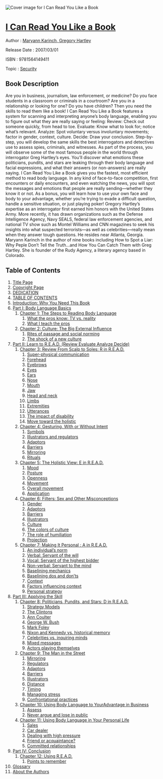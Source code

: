 ![Cover image for I Can Read You Like a Book](https://imgdetail.ebookreading.net/cover/cover/security/EB9781564149411.jpg)

[I Can Read You Like a Book](https://ebookreading.net/view/book/I+Can+Read+You+Like+a+Book-EB9781564149411_1.html "I Can Read You Like a Book")
====================================================================================================================

Author : [Maryann Karinch](https://ebookreading.net/search/author/Maryann+Karinch),[ Gregory Hartley](https://ebookreading.net/search/author/+Gregory+Hartley)

Release Date : 2007/03/01

ISBN : 9781564149411

Topic : [Security](https://ebookreading.net/search/category/security)

Book Description
-----------------

Are you in business, journalism, law enforcement, or medicine?
Do you face students in a classroom or criminals in a courtroom?
Are you in a relationship or looking for one?
Do you have children?
Then you need the skills to read them like a book!
I Can Read You Like a Book features a system for scanning and interpreting anyone’s body language, enabling you to figure out what they are really saying or feeling:
Review: Check out someone quickly, from head to toe.
Evaluate: Know what to look for; notice what’s relevant.
Analyze: Spot voluntary versus involuntary movements; factor in gender, context, culture.
Decide: Draw your conclusion.
Step-by-step, you will develop the same skills the best interrogators and detectives use to assess spies, criminals, and witnesses.
As part of the process, you will observe some of the most famous people in the world through interrogator Greg Hartley’s eyes. You’ll discover what emotions these politicians, pundits, and stars are leaking through their body language and facial expressions, and what their answers (or non-answers) are really saying.
I Can Read You Like a Book gives you the fastest, most efficient method to read body language. In any kind of face-to-face competition, first encounters or daily encounters, and even watching the news, you will spot the messages and emotions that people are really sending—whether they know it or not.
As a bonus, you will learn how to use your own face and body to your advantage, whether you’re trying to evade a difficult question, handle a sensitive situation, or just playing poker!
Gregory Hartley’s expertise as an interrogator first earned him honors with the United States Army. More recently, it has drawn organizations such as the Defense Intelligence Agency, Navy SEALS, federal law enforcement agencies, and national TV show such as Montel Williams and CNN magazines to seek his insights into what suspected terrorists—as well as celebrities—really mean when they answer tough questions. He resides near Atlanta, Georgia.
Maryann Karinch in the author of nine books including How to Spot a Liar: Why Peple Don’t Tell the Truth...and How You Can Catch Them with Greg Hartley. She is founder of the Rudy Agency, a literary agency based in Colorado.
              
Table of Contents
-----------------

1. [Title Page](https://ebookreading.net/view/book/I+Can+Read+You+Like+a+Book-EB9781564149411_3.html)
1. [Copyright Page](https://ebookreading.net/view/book/I+Can+Read+You+Like+a+Book-EB9781564149411_4.html)
1. [DEDICATION](https://ebookreading.net/view/book/I+Can+Read+You+Like+a+Book-EB9781564149411_6.html)
1. [TABLE OF CONTENTS](https://ebookreading.net/view/book/I+Can+Read+You+Like+a+Book-EB9781564149411_2.html)
1. [Introduction: Why You Need This Book](https://ebookreading.net/view/book/I+Can+Read+You+Like+a+Book-EB9781564149411_8.html#d7e7789)
1. [Part I: Body Language Basics](https://ebookreading.net/view/book/I+Can+Read+You+Like+a+Book-EB9781564149411_9.html#d7e113315)
    1. [Chapter 1: The Steps to Reading Body Language](https://ebookreading.net/view/book/I+Can+Read+You+Like+a+Book-EB9781564149411_10.html#d7e116117)
        1. [What the pros know: TV vs. reality](https://ebookreading.net/view/book/I+Can+Read+You+Like+a+Book-EB9781564149411_10.html#d7e145820)
        1. [What I teach the pros](https://ebookreading.net/view/book/I+Can+Read+You+Like+a+Book-EB9781564149411_10.html#d7e230627)
    1. [Chapter 2: Culture: The Big External Influence](https://ebookreading.net/view/book/I+Can+Read+You+Like+a+Book-EB9781564149411_11.html#d7e324637)
        1. [Rites of passage and social norming](https://ebookreading.net/view/book/I+Can+Read+You+Like+a+Book-EB9781564149411_11.html#d7e498353)
        1. [The shock of a new culture](https://ebookreading.net/view/book/I+Can+Read+You+Like+a+Book-EB9781564149411_11.html#d7e564159)
1. [Part II: Learn to R.E.A.D. (Review Evaluate Analyze Decide)](https://ebookreading.net/view/book/I+Can+Read+You+Like+a+Book-EB9781564149411_12.html#d7e607563)
    1. [Chapter 3: Review From Scalp to Soles: R in R.E.A.D.](https://ebookreading.net/view/book/I+Can+Read+You+Like+a+Book-EB9781564149411_0.html#d7e611365)
        1. [Super-physical communication](https://ebookreading.net/view/book/I+Can+Read+You+Like+a+Book-EB9781564149411_0.html#d7e634267)
        1. [Forehead](https://ebookreading.net/view/book/I+Can+Read+You+Like+a+Book-EB9781564149411_0.html#d7e651068)
        1. [Eyebrows](https://ebookreading.net/view/book/I+Can+Read+You+Like+a+Book-EB9781564149411_0.html#d7e689372)
        1. [Eyes](https://ebookreading.net/view/book/I+Can+Read+You+Like+a+Book-EB9781564149411_0.html#d7e790281)
        1. [Ears](https://ebookreading.net/view/book/I+Can+Read+You+Like+a+Book-EB9781564149411_0.html#d7e858587)
        1. [Nose](https://ebookreading.net/view/book/I+Can+Read+You+Like+a+Book-EB9781564149411_0.html#d7e871688)
        1. [Mouth](https://ebookreading.net/view/book/I+Can+Read+You+Like+a+Book-EB9781564149411_0.html#d7e884189)
        1. [Jaw](https://ebookreading.net/view/book/I+Can+Read+You+Like+a+Book-EB9781564149411_0.html#d7e958096)
        1. [Head and neck](https://ebookreading.net/view/book/I+Can+Read+You+Like+a+Book-EB9781564149411_0.html#d7e971397)
        1. [Limbs](https://ebookreading.net/view/book/I+Can+Read+You+Like+a+Book-EB9781564149411_0.html#d7e986498)
        1. [Extremities](https://ebookreading.net/view/book/I+Can+Read+You+Like+a+Book-EB9781564149411_0.html#d7e10306102)
        1. [Utterances](https://ebookreading.net/view/book/I+Can+Read+You+Like+a+Book-EB9781564149411_0.html#d7e10683105)
        1. [The impact of disability](https://ebookreading.net/view/book/I+Can+Read+You+Like+a+Book-EB9781564149411_0.html#d7e10834106)
        1. [Move toward the holistic](https://ebookreading.net/view/book/I+Can+Read+You+Like+a+Book-EB9781564149411_0.html#d7e11717114)
    1. [Chapter 4: Gesturing, With or Without Intent](https://ebookreading.net/view/book/I+Can+Read+You+Like+a+Book-EB9781564149411_13.html#d7e11759115)
        1. [Symbols](https://ebookreading.net/view/book/I+Can+Read+You+Like+a+Book-EB9781564149411_13.html#d7e11905116)
        1. [Illustrators and regulators](https://ebookreading.net/view/book/I+Can+Read+You+Like+a+Book-EB9781564149411_13.html#d7e12030117)
        1. [Adaptors](https://ebookreading.net/view/book/I+Can+Read+You+Like+a+Book-EB9781564149411_13.html#d7e12331120)
        1. [Barriers](https://ebookreading.net/view/book/I+Can+Read+You+Like+a+Book-EB9781564149411_13.html#d7e12473121)
        1. [Mirroring](https://ebookreading.net/view/book/I+Can+Read+You+Like+a+Book-EB9781564149411_13.html#d7e12729123)
        1. [Rituals](https://ebookreading.net/view/book/I+Can+Read+You+Like+a+Book-EB9781564149411_13.html#d7e12833124)
    1. [Chapter 5: The Holistic View: E in R.E.A.D.](https://ebookreading.net/view/book/I+Can+Read+You+Like+a+Book-EB9781564149411_15.html#d7e13116127)
        1. [Mood](https://ebookreading.net/view/book/I+Can+Read+You+Like+a+Book-EB9781564149411_15.html#d7e13218128)
        1. [Posture](https://ebookreading.net/view/book/I+Can+Read+You+Like+a+Book-EB9781564149411_15.html#d7e14853143)
        1. [Openness](https://ebookreading.net/view/book/I+Can+Read+You+Like+a+Book-EB9781564149411_15.html#d7e15022144)
        1. [Movement](https://ebookreading.net/view/book/I+Can+Read+You+Like+a+Book-EB9781564149411_15.html#d7e15795151)
        1. [Overall movement](https://ebookreading.net/view/book/I+Can+Read+You+Like+a+Book-EB9781564149411_15.html#d7e16653159)
        1. [Application](https://ebookreading.net/view/book/I+Can+Read+You+Like+a+Book-EB9781564149411_15.html#d7e16848160)
    1. [Chapter 6: Filters: Sex and Other Misconceptions](https://ebookreading.net/view/book/I+Can+Read+You+Like+a+Book-EB9781564149411_16.html#d7e17076163)
        1. [Gender](https://ebookreading.net/view/book/I+Can+Read+You+Like+a+Book-EB9781564149411_16.html#d7e17243164)
        1. [Adaptors](https://ebookreading.net/view/book/I+Can+Read+You+Like+a+Book-EB9781564149411_16.html#d7e17868170)
        1. [Barriers](https://ebookreading.net/view/book/I+Can+Read+You+Like+a+Book-EB9781564149411_16.html#d7e18078172)
        1. [Illustrators](https://ebookreading.net/view/book/I+Can+Read+You+Like+a+Book-EB9781564149411_16.html#d7e18215173)
        1. [Culture](https://ebookreading.net/view/book/I+Can+Read+You+Like+a+Book-EB9781564149411_16.html#d7e18272173)
        1. [The colors of culture](https://ebookreading.net/view/book/I+Can+Read+You+Like+a+Book-EB9781564149411_16.html#d7e18559176)
        1. [The role of humiliation](https://ebookreading.net/view/book/I+Can+Read+You+Like+a+Book-EB9781564149411_16.html#d7e18793178)
        1. [Projection](https://ebookreading.net/view/book/I+Can+Read+You+Like+a+Book-EB9781564149411_16.html#d7e19173182)
    1. [Chapter 7: Making It Personal : A in R.E.A.D.](https://ebookreading.net/view/book/I+Can+Read+You+Like+a+Book-EB9781564149411_17.html#d7e19680187)
        1. [An individual’s norm](https://ebookreading.net/view/book/I+Can+Read+You+Like+a+Book-EB9781564149411_17.html#d7e19792188)
        1. [Verbal: Servant of the will](https://ebookreading.net/view/book/I+Can+Read+You+Like+a+Book-EB9781564149411_17.html#d7e19923189)
        1. [Vocal: Servant of the highest bidder](https://ebookreading.net/view/book/I+Can+Read+You+Like+a+Book-EB9781564149411_17.html#d7e20078190)
        1. [Non-verbal: Servant to the mind](https://ebookreading.net/view/book/I+Can+Read+You+Like+a+Book-EB9781564149411_17.html#d7e20316192)
        1. [Baselining mechanics](https://ebookreading.net/view/book/I+Can+Read+You+Like+a+Book-EB9781564149411_17.html#d7e20517194)
        1. [Baselining dos and don’ts](https://ebookreading.net/view/book/I+Can+Read+You+Like+a+Book-EB9781564149411_17.html#d7e20689196)
        1. [Context](https://ebookreading.net/view/book/I+Can+Read+You+Like+a+Book-EB9781564149411_17.html#d7e20990198)
        1. [Factors influencing context](https://ebookreading.net/view/book/I+Can+Read+You+Like+a+Book-EB9781564149411_17.html#d7e21079199)
        1. [Personal strategy](https://ebookreading.net/view/book/I+Can+Read+You+Like+a+Book-EB9781564149411_17.html#d7e21756205)
1. [Part III: Applying the Skill](https://ebookreading.net/view/book/I+Can+Read+You+Like+a+Book-EB9781564149411_18.html#d7e21885207)
    1. [Chapter 8: Politicians, Pundits, and Stars: D in R.E.A.D.](https://ebookreading.net/view/book/I+Can+Read+You+Like+a+Book-EB9781564149411_19.html#d7e21920209)
        1. [Strategy Models](https://ebookreading.net/view/book/I+Can+Read+You+Like+a+Book-EB9781564149411_19.html#d7e22017210)
        1. [The Clintons](https://ebookreading.net/view/book/I+Can+Read+You+Like+a+Book-EB9781564149411_19.html#d7e22583215)
        1. [Ann Coulter](https://ebookreading.net/view/book/I+Can+Read+You+Like+a+Book-EB9781564149411_19.html#d7e22955218)
        1. [George W. Bush](https://ebookreading.net/view/book/I+Can+Read+You+Like+a+Book-EB9781564149411_19.html#d7e23299221)
        1. [Mark Foley](https://ebookreading.net/view/book/I+Can+Read+You+Like+a+Book-EB9781564149411_19.html#d7e23413222)
        1. [Nixon and Kennedy vs. historical memory](https://ebookreading.net/view/book/I+Can+Read+You+Like+a+Book-EB9781564149411_19.html#d7e23449222)
        1. [Celebrities vs. inquiring minds](https://ebookreading.net/view/book/I+Can+Read+You+Like+a+Book-EB9781564149411_19.html#d7e23666224)
        1. [Mixed messages](https://ebookreading.net/view/book/I+Can+Read+You+Like+a+Book-EB9781564149411_19.html#d7e23779225)
        1. [Actors playing themselves](https://ebookreading.net/view/book/I+Can+Read+You+Like+a+Book-EB9781564149411_19.html#d7e24159228)
    1. [Chapter 9: The Man in the Street](https://ebookreading.net/view/book/I+Can+Read+You+Like+a+Book-EB9781564149411_0.html#d7e24315231)
        1. [Mirroring](https://ebookreading.net/view/book/I+Can+Read+You+Like+a+Book-EB9781564149411_0.html#d7e24643234)
        1. [Regulators](https://ebookreading.net/view/book/I+Can+Read+You+Like+a+Book-EB9781564149411_0.html#d7e24681234)
        1. [Adaptors](https://ebookreading.net/view/book/I+Can+Read+You+Like+a+Book-EB9781564149411_0.html#d7e24724235)
        1. [Barriers](https://ebookreading.net/view/book/I+Can+Read+You+Like+a+Book-EB9781564149411_0.html#d7e24772235)
        1. [Illustrators](https://ebookreading.net/view/book/I+Can+Read+You+Like+a+Book-EB9781564149411_0.html#d7e24853236)
        1. [Distance](https://ebookreading.net/view/book/I+Can+Read+You+Like+a+Book-EB9781564149411_0.html#d7e24926237)
        1. [Timing](https://ebookreading.net/view/book/I+Can+Read+You+Like+a+Book-EB9781564149411_0.html#d7e24992237)
        1. [Managing stress](https://ebookreading.net/view/book/I+Can+Read+You+Like+a+Book-EB9781564149411_0.html#d7e25046238)
        1. [Confrontational practices](https://ebookreading.net/view/book/I+Can+Read+You+Like+a+Book-EB9781564149411_0.html#d7e25151239)
    1. [Chapter 10: Using Body Language to YourAdvantage in Business](https://ebookreading.net/view/book/I+Can+Read+You+Like+a+Book-EB9781564149411_21.html#d7e25866247)
        1. [Assess](https://ebookreading.net/view/book/I+Can+Read+You+Like+a+Book-EB9781564149411_21.html#d7e25968248)
        1. [Never argue and lose in public](https://ebookreading.net/view/book/I+Can+Read+You+Like+a+Book-EB9781564149411_21.html#d7e26883256)
    1. [Chapter 11: Using Body Language in Your Personal Life](https://ebookreading.net/view/book/I+Can+Read+You+Like+a+Book-EB9781564149411_0.html#d7e27233261)
        1. [Sales](https://ebookreading.net/view/book/I+Can+Read+You+Like+a+Book-EB9781564149411_0.html#d7e27329262)
        1. [Car dealer](https://ebookreading.net/view/book/I+Can+Read+You+Like+a+Book-EB9781564149411_0.html#d7e27501263)
        1. [Dealing with high pressure](https://ebookreading.net/view/book/I+Can+Read+You+Like+a+Book-EB9781564149411_0.html#d7e27589264)
        1. [Friend or acquaintance?](https://ebookreading.net/view/book/I+Can+Read+You+Like+a+Book-EB9781564149411_0.html#d7e27781266)
        1. [Committed relationships](https://ebookreading.net/view/book/I+Can+Read+You+Like+a+Book-EB9781564149411_0.html#d7e28057268)
1. [Part IV: Conclusion](https://ebookreading.net/view/book/I+Can+Read+You+Like+a+Book-EB9781564149411_22.html#d7e28287271)
    1. [Chapter 12: Using R.E.A.D.](https://ebookreading.net/view/book/I+Can+Read+You+Like+a+Book-EB9781564149411_23.html#d7e28317273)
        1. [Points to remember](https://ebookreading.net/view/book/I+Can+Read+You+Like+a+Book-EB9781564149411_23.html#d7e28450274)
1. [Glossary](https://ebookreading.net/view/book/I+Can+Read+You+Like+a+Book-EB9781564149411_25.html#d7e28710277)
1. [About the Authors](https://ebookreading.net/view/book/I+Can+Read+You+Like+a+Book-EB9781564149411_0.html#d7e28880285)
